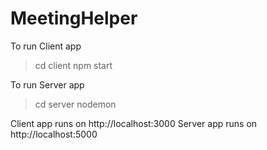 # MeetingHelper

To run Client app 
 > cd client
 > npm start
 
To run Server app
 > cd server
 > nodemon
 
Client app runs on http://localhost:3000
Server app runs on http://localhost:5000
